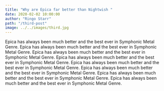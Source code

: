 ```yaml
---
title: "Why are Epica far better than Nightwish "
date: 2020-02-02 10:00:00
author: "Ringo Starr"
path: "/third-post"
image: ../../images/third.jpg
---
```


Epica has always been much better and the best ever in Symphonic Metal Genre. Epica has always been much better and the best ever in Symphonic Metal Genre. Epica has always been much better and the best ever in Symphonic Metal Genre. Epica has always been much better and the best ever in Symphonic Metal Genre. Epica has always been much better and the best ever in Symphonic Metal Genre. Epica has always been much better and the best ever in Symphonic Metal Genre. Epica has always been much better and the best ever in Symphonic Metal Genre. Epica has always been much better and the best ever in Symphonic Metal Genre.

